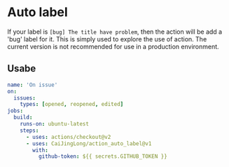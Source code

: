 # Auto label
If your label is `[bug] The title have problem`, then the action will be add a 'bug' label for it.
This is simply used to explore the use of action. The current version is not recommended for use in a production environment.
## Usabe
```yaml
name: 'On issue'
on:
  issues:
    types: [opened, reopened, edited]
jobs:
  build:
    runs-on: ubuntu-latest
    steps:
      - uses: actions/checkout@v2
      - uses: CaiJingLong/action_auto_label@v1
        with:
          github-token: ${{ secrets.GITHUB_TOKEN }}
```
